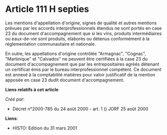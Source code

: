 # Article 111 H septies

Les mentions d'appellation d'origine, signes de qualité et autres mentions prévues par les accords interprofessionnels
étendus ne sont portés en case 23 du document d'accompagnement que si les vins, produits intermédiaires ou eaux-de-vie sont
produits, élaborés ou détenus conformément à la réglementation communautaire et nationale.

En outre, les appellations d'origine contrôlée "Armagnac", "Cognac", "Martinique" et "Calvados" ne peuvent être certifiées à
la case 23 du document d'accompagnement que par les entrepositaires agréés détenant un certificat émis par le bureau
interprofessionnel compétent. Ce document est annexé à la comptabilité matières pour valoir justificatif de la mention
apposée en case 23 dudit document d'accompagnement.

**Liens relatifs à cet article**

_Créé par_:

  - Décret n°2000-785 du 24 août 2000 - art. 1 () JORF 25 août 2000

**Liens**:

  - HISTO: Edition du 31 mars 2001
